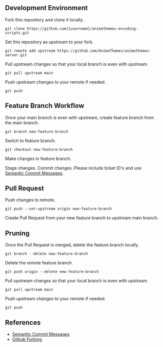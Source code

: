 ## Development Environment

Fork this repository and clone it locally.

`git clone https://github.com/{username}/animethemes-encoding-scripts.git`

Set this repository as upstream to your fork.

`git remote add upstream https://github.com/AnimeThemes/animethemes-server.git`

Pull upstream changes so that your local branch is even with upstream.

`git pull upstream main`

Push upstream changes to your remote if needed.

`git push`

## Feature Branch Workflow

Once your main branch is even with upstream, create feature branch from the main branch.

`git branch new-feature-branch`

Switch to feature branch.

`git checkout new-feature-branch`

Make changes in feature branch.

Stage changes. Commit changes. Please include ticket ID's and use [Semantic Commit Messages](https://gist.github.com/joshbuchea/6f47e86d2510bce28f8e7f42ae84c716).

## Pull Request

Push changes to remote.

`git push --set-upstream origin new-feature-branch`

Create Pull Request from your new feature branch to upstream main branch.

## Pruning

Once the Pull Request is merged, delete the feature branch locally.

`git branch --delete new-feature-branch`

Delete the remote feature branch.

`git push origin --delete new-feature-branch`

Pull upstream changes so that your local branch is even with upstream.

`git pull upstream main`

Push upstream changes to your remote if needed.

`git push`

## References

* [Semantic Commit Messages](https://gist.github.com/joshbuchea/6f47e86d2510bce28f8e7f42ae84c716)
* [Github Forking](https://gist.github.com/Chaser324/ce0505fbed06b947d962)